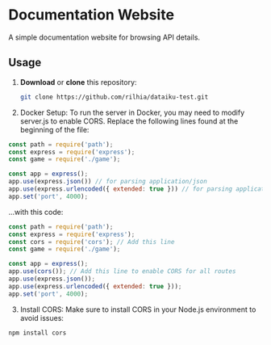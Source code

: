# Documentation Website

A simple documentation website for browsing API details.

## Usage

1. **Download** or **clone** this repository:
   ```bash
   git clone https://github.com/rilhia/dataiku-test.git
   ```
2. Docker Setup: To run the server in Docker, you may need to modify server.js to enable CORS. Replace the following lines found at the beginning of the file:
  ```javascript
  const path = require('path');
  const express = require('express');
  const game = require('./game');

  const app = express();
  app.use(express.json()) // for parsing application/json
  app.use(express.urlencoded({ extended: true })) // for parsing application/x-www-form-urlencoded
  app.set('port', 4000);
  ```
...with this code:
  ```javascript
  const path = require('path');
  const express = require('express');
  const cors = require('cors'); // Add this line
  const game = require('./game');

  const app = express();
  app.use(cors()); // Add this line to enable CORS for all routes
  app.use(express.json());
  app.use(express.urlencoded({ extended: true }));
  app.set('port', 4000);
  ```
3.	Install CORS: Make sure to install CORS in your Node.js environment to avoid issues:
  ```bash
  npm install cors
  ```
